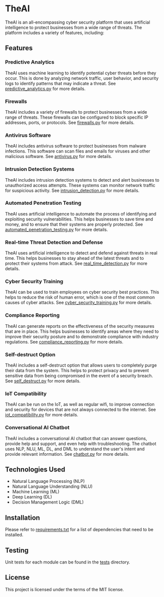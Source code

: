 # TheAI

TheAI is an all-encompassing cyber security platform that uses artificial intelligence to protect businesses from a wide range of threats. The platform includes a variety of features, including:

## Features

### Predictive Analytics
TheAI uses machine learning to identify potential cyber threats before they occur. This is done by analyzing network traffic, user behavior, and security logs to identify patterns that may indicate a threat. See [predictive_analytics.py](./src/predictive_analytics.py) for more details.

### Firewalls
TheAI includes a variety of firewalls to protect businesses from a wide range of threats. These firewalls can be configured to block specific IP addresses, ports, or protocols. See [firewalls.py](./src/firewalls.py) for more details.

### Antivirus Software
TheAI includes antivirus software to protect businesses from malware infections. This software can scan files and emails for viruses and other malicious software. See [antivirus.py](./src/antivirus.py) for more details.

### Intrusion Detection Systems
TheAI includes intrusion detection systems to detect and alert businesses to unauthorized access attempts. These systems can monitor network traffic for suspicious activity. See [intrusion_detection.py](./src/intrusion_detection.py) for more details.

### Automated Penetration Testing
TheAI uses artificial intelligence to automate the process of identifying and exploiting security vulnerabilities. This helps businesses to save time and money, and to ensure that their systems are properly protected. See [automated_penetration_testing.py](./src/automated_penetration_testing.py) for more details.

### Real-time Threat Detection and Defense
TheAI uses artificial intelligence to detect and defend against threats in real time. This helps businesses to stay ahead of the latest threats and to protect their systems from attack. See [real_time_detection.py](./src/real_time_detection.py) for more details.

### Cyber Security Training
TheAI can be used to train employees on cyber security best practices. This helps to reduce the risk of human error, which is one of the most common causes of cyber attacks. See [cyber_security_training.py](./src/cyber_security_training.py) for more details.

### Compliance Reporting
TheAI can generate reports on the effectiveness of the security measures that are in place. This helps businesses to identify areas where they need to improve their security posture and to demonstrate compliance with industry regulations. See [compliance_reporting.py](./src/compliance_reporting.py) for more details.

### Self-destruct Option
TheAI includes a self-destruct option that allows users to completely purge their data from the system. This helps to protect privacy and to prevent sensitive data from being compromised in the event of a security breach. See [self_destruct.py](./src/self_destruct.py) for more details.

### IoT Compatibility
TheAI can be run on the IoT, as well as regular wifi, to improve connection and security for devices that are not always connected to the internet. See [iot_compatibility.py](./src/iot_compatibility.py) for more details.

### Conversational AI Chatbot
TheAI includes a conversational AI chatbot that can answer questions, provide help and support, and even help with troubleshooting. The chatbot uses NLP, NLU, ML, DL, and DML to understand the user's intent and provide relevant information. See [chatbot.py](./src/chatbot.py) for more details.

## Technologies Used

- Natural Language Processing (NLP)
- Natural Language Understanding (NLU)
- Machine Learning (ML)
- Deep Learning (DL)
- Decision Management Logic (DML)

## Installation

Please refer to [requirements.txt](./requirements.txt) for a list of dependencies that need to be installed.

## Testing

Unit tests for each module can be found in the [tests](./tests) directory.

## License

This project is licensed under the terms of the MIT license.